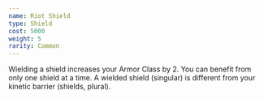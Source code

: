 ```yaml
---
name: Riot Shield
type: Shield
cost: 5000
weight: 5
rarity: Common
---
```

Wielding a shield increases your Armor Class by 2. You can benefit from only one shield at a time. A wielded shield (singular)
is different from your kinetic barrier (shields, plural).
